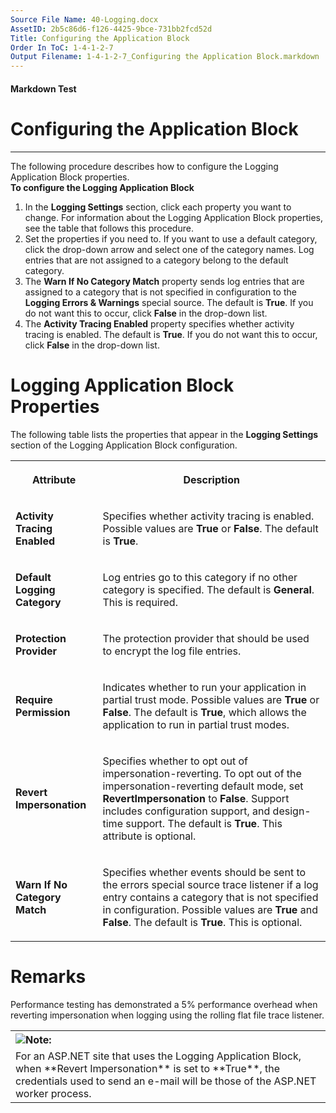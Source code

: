 ```yaml
---
Source File Name: 40-Logging.docx
AssetID: 2b5c86d6-f126-4425-9bce-731bb2fcd52d
Title: Configuring the Application Block
Order In ToC: 1-4-1-2-7
Output Filename: 1-4-1-2-7_Configuring the Application Block.markdown
---
```


#### Markdown Test ####
# Configuring the Application Block #
----------

The following procedure describes how to configure the Logging Application Block properties.  
<a name="config_appblock" href="#" xmlns:xlink="http://www.w3.org/1999/xlink"><span /></a>**To configure the Logging Application Block**

1. In the **Logging Settings** section, click each property you want to change. For information about the Logging Application Block properties, see the table that follows this procedure.
2. Set the properties if you need to. If you want to use a default category, click the drop-down arrow and select one of the category names. Log entries that are not assigned to a category belong to the default category.
3. The **Warn If No Category Match** property sends log entries that are assigned to a category that is not specified in configuration to the **Logging Errors &amp; Warnings** special source. The default is **True**. If you do not want this to occur, click **False** in the drop-down list.
4. The **Activity Tracing Enabled** property specifies whether activity tracing is enabled. The default is **True**. If you do not want this to occur, click **False** in the drop-down list.

# Logging Application Block Properties #
<a name="props_appblock" href="#" xmlns:xlink="http://www.w3.org/1999/xlink"><span /></a>The following table lists the properties that appear in the **Logging Settings** section of the Logging Application Block configuration.  
<table xmlns:xlink="http://www.w3.org/1999/xlink"><tr><th><p><b>Attribute</b></p></th><th><p><b>Description</b></p></th></tr><tr><td><p><b>Activity Tracing Enabled</b></p></td><td><p>Specifies whether activity tracing is enabled. Possible values are <b>True</b> or <b>False</b>. The default is <b>True</b>. </p></td></tr><tr><td><p><b>Default Logging Category</b></p></td><td><p>Log entries go to this category if no other category is specified. The default is <b>General</b>. This is required.</p></td></tr><tr><td><p><b>Protection Provider</b></p></td><td><p>The protection provider that should be used to encrypt the log file entries.</p></td></tr><tr><td><p><b>Require Permission</b></p></td><td><p>Indicates whether to run your application in partial trust mode. Possible values are <b>True</b> or <b>False</b>. The default is <b>True</b>, which allows the application to run in partial trust modes.</p></td></tr><tr><td><p><b>Revert Impersonation</b></p></td><td><p>Specifies whether to opt out of impersonation-reverting. To opt out of the impersonation-reverting default mode, set <b>RevertImpersonation</b> to <b>False</b>. Support includes configuration support, and design-time support. The default is <b>True</b>. This attribute is optional.</p></td></tr><tr><td><p><b>Warn If No Category Match</b></p></td><td><p>Specifies whether events should be sent to the errors special source trace listener if a log entry contains a category that is not specified in configuration. Possible values are <b>True</b> and <b>False</b>. The default is <b>True</b>. This is optional.</p></td></tr></table><a name="_Toc253064981" href="#" xmlns:xlink="http://www.w3.org/1999/xlink"><span /></a>

# Remarks #
Performance testing has demonstrated a 5% performance overhead when reverting impersonation when logging using the rolling flat file trace listener.  

<div class="alert" xmlns:dt="uuid:C2F41010-65B3-11d1-A29F-00AA00C14882" xmlns:xlink="http://www.w3.org/1999/xlink" xmlns:MSHelp="http://msdn.microsoft.com/mshelp"><table width="100%" cellspacing="0" cellpadding="0"><tr><th align="left"><img class="note" src="../local/note.gif" />Note:</th></tr><tr><td>For an ASP.NET site that uses the Logging Application Block, when **Revert Impersonation** is set to **True**, the credentials used to send an e-mail will be those of the ASP.NET worker process.</td></tr></table><p /></div>
